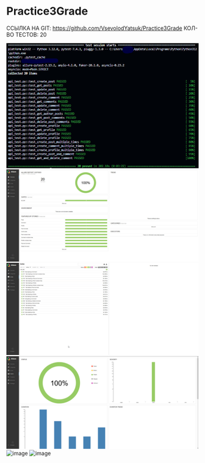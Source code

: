 #  Practice3Grade

ССЫЛКА НА GIT: https://github.com/VsevolodYatsuk/Practice3Grade
КОЛ-ВО ТЕСТОВ: 20

![image](https://github.com/VsevolodYatsuk/Practice3Grade/blob/master/Practice3Grade/Screenshots/scr_1.jpg)
![image](https://github.com/VsevolodYatsuk/Practice3Grade/blob/master/Practice3Grade/Screenshots/scr_2.jpg)
![image](https://github.com/VsevolodYatsuk/Practice3Grade/blob/master/Practice3Grade/Screenshots/scr_3.jpg)
![image](https://github.com/VsevolodYatsuk/Practice3Grade/blob/master/Practice3Grade/Screenshots/scr_4.jpg)
![image](https://github.com/VsevolodYatsuk/Practice3Grade/blob/master/Practice3Grade/Screenshots/scr_5.jpg)
![image](https://github.com/VsevolodYatsuk/Practice3Grade/blob/master/Practice3Grade/Screenshots/scr_6.jpg)
